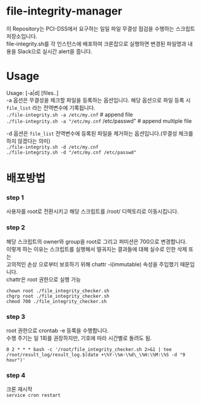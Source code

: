 # file-integrity-manager
이 Repository는 PCI-DSS에서 요구하는 일일 파일 무결성 점검을 수행하는 스크립트 저장소입니다.  
file-integrity.sh를 각 인스턴스에 배포하여 크론잡으로 실행하면 변경된 파일명과 내용을 Slack으로 실시간 alert을 줍니다.  

# Usage
Usage: [-a|d] [files..]  
-a 옵션은 무결성을 체크할 파일을 등록하는 옵션입니다. 해당 옵션으로 파일 등록 시 `file_list` 라는 전역변수에 기록됩니다.  
`./file-integrity.sh -a /etc/my.cnf` # append file  
`./file-integrity.sh -a "/etc/my.cnf`  /etc/passwd" # append multiple file  
  
-d 옵션은 `file_list` 전역변수에 등록된 파일을 제거하는 옵션입니다.(무결성 체크를 하지 않겠다는 의미)  
`./file-integrity.sh -d /etc/my.cnf`   
`./file-integrity.sh -d "/etc/my.cnf /etc/passwd"`  

# 배포방법  
### **step 1**  
사용자를 root로 전환시키고 해당 스크립트를 /root/ 디렉토리로 이동시킵니다.  

### **step 2**  
해당 스크립트의 owner와 group을 root로 그리고 퍼미션은 700으로 변경합니다.  
이렇게 하는 이유는 스크립트를 실행해서 떨궈지는 결과들에 대해 실수로 인한 삭제 또는  
고의적인 손상 으로부터 보호하기 위해 chattr -i(immutable) 속성을 주입했기 때문입니다.    
chattr은 root 권한으로 실행 가능  

`chown root ./file_integrity_checker.sh`  
`chgrp root ./file_integrity_checker.sh`  
`chmod 700 ./file_integrity_checker.sh`  

### **step 3**  
root 권한으로 crontab -e 등록을 수행합니다.  
수행 주기는 일 1회를 권장하지만, 기호에 따라 시간별로 돌려도 됨.  

`0 2 * * * bash -c '/root/file_integrity_checker.sh 2>&1 | tee /root/result_log/result_log.$(date +\%Y-\%m-\%d\_\%H:\%M:\%S -d "9 hour")'`  


### **step 4**  
크론 재시작  
`service cron restart`  